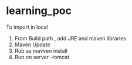 # learning_poc

To import in local
1. From Build path , add JRE and maven libraries
2. Maven Update
3. Rub as mavven install
4. Run on server  -tomcat